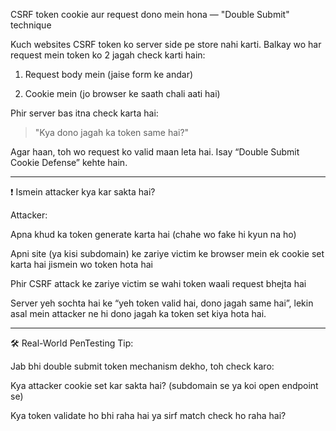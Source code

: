 CSRF token cookie aur request dono mein hona — "Double Submit" technique

Kuch websites CSRF token ko server side pe store nahi karti. Balkay wo har request mein token ko 2 jagah check karti hain:

1. Request body mein (jaise form ke andar)

2. Cookie mein (jo browser ke saath chali aati hai)

Phir server bas itna check karta hai:

> "Kya dono jagah ka token same hai?"

Agar haan, toh wo request ko valid maan leta hai.
Isay “Double Submit Cookie Defense” kehte hain.


---

❗ Ismein attacker kya kar sakta hai?

Attacker:

Apna khud ka token generate karta hai (chahe wo fake hi kyun na ho)

Apni site (ya kisi subdomain) ke zariye victim ke browser mein ek cookie set karta hai jismein wo token hota hai

Phir CSRF attack ke zariye victim se wahi token waali request bhejta hai


Server yeh sochta hai ke “yeh token valid hai, dono jagah same hai”, lekin asal mein attacker ne hi dono jagah ka token set kiya hota hai.


---

🛠️ Real-World PenTesting Tip:

Jab bhi double submit token mechanism dekho, toh check karo:

Kya attacker cookie set kar sakta hai? (subdomain se ya koi open endpoint se)

Kya token validate ho bhi raha hai ya sirf match check ho raha hai?
